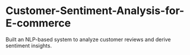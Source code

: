 # Customer-Sentiment-Analysis-for-E-commerce
Built an NLP-based system to analyze customer reviews and derive sentiment insights.

